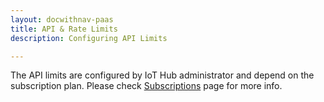 ```yaml
---
layout: docwithnav-paas
title: API & Rate Limits
description: Configuring API Limits

---
```


The API limits are configured by IoT Hub administrator and depend on the subscription plan. 
Please check [Subscriptions](/products/paas/subscription/) page for more info. 